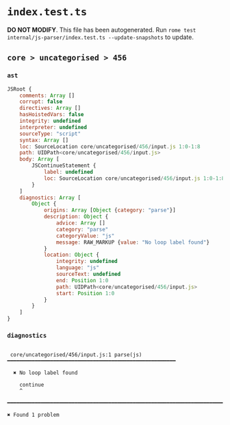 # `index.test.ts`

**DO NOT MODIFY**. This file has been autogenerated. Run `rome test internal/js-parser/index.test.ts --update-snapshots` to update.

## `core > uncategorised > 456`

### `ast`

```javascript
JSRoot {
	comments: Array []
	corrupt: false
	directives: Array []
	hasHoistedVars: false
	integrity: undefined
	interpreter: undefined
	sourceType: "script"
	syntax: Array []
	loc: SourceLocation core/uncategorised/456/input.js 1:0-1:8
	path: UIDPath<core/uncategorised/456/input.js>
	body: Array [
		JSContinueStatement {
			label: undefined
			loc: SourceLocation core/uncategorised/456/input.js 1:0-1:8
		}
	]
	diagnostics: Array [
		Object {
			origins: Array [Object {category: "parse"}]
			description: Object {
				advice: Array []
				category: "parse"
				categoryValue: "js"
				message: RAW_MARKUP {value: "No loop label found"}
			}
			location: Object {
				integrity: undefined
				language: "js"
				sourceText: undefined
				end: Position 1:0
				path: UIDPath<core/uncategorised/456/input.js>
				start: Position 1:0
			}
		}
	]
}
```

### `diagnostics`

```

 core/uncategorised/456/input.js:1 parse(js) ━━━━━━━━━━━━━━━━━━━━━━━━━━━━━━━━━━━━━━━━━━━━━━━━━━━━━━━

  ✖ No loop label found

    continue
    ^

━━━━━━━━━━━━━━━━━━━━━━━━━━━━━━━━━━━━━━━━━━━━━━━━━━━━━━━━━━━━━━━━━━━━━━━━━━━━━━━━━━━━━━━━━━━━━━━━━━━━

✖ Found 1 problem

```
